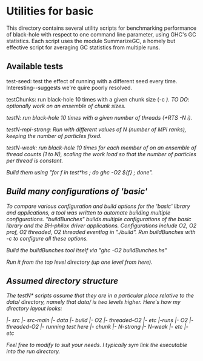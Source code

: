 Utilities for basic
===========================

This directory contains several utility scripts for benchmarking performance of black-hole with respect to one command line parameter, using GHC's GC statistics. Each script uses the module SummarizeGC, a homely but effective script for averaging GC statistics from multiple runs.

Available tests
---------------
test-seed: test the effect of running with a different seed every time. Interesting--suggests we're quire poorly resolved.

testChunks: run black-hole 10 times with a given chunk size (-c <i>). TO DO: optionally work on an ensemble of chunk sizes.

testN: run black-hole 10 times with a given number of threads (+RTS -N i).

testN-mpi-strong: Run with different values of N (number of MPI ranks), keeping the number of particles fixed.

testN-weak: run black-hole 10 times for each member of on an ensemble of thread counts (1 to N), scaling the work load so that the number of particles per thread is constant.

Build them using "for f in test*hs ; do ghc -O2 ${f} ; done".

Build many configurations of 'basic'
------------------------------------

To compare various configuration and build options for the 'basic' library and applications, a tool was written to automate building multiple configurations. "buildBunches" builds multiple configurations of the basic library and the BH-philox driver applications. Configurations include O2, O2 prof, O2 threaded, O2 threaded eventlog in "./build".
Run buildBunches with -c to configure all these options.

Build the buildBunches tool itself via "ghc -O2 buildBunches.hs"

Run it from the top level directory (up one level from here).

Assumed directory structure
---------------------------
The testN* scripts assume that they are in a particular place relative to the data/ directory, namely that data/  is two levels higher. Here's how my directory layout looks:

|- src
|- src-main
|- data
|- build
    |- O2
    |- threaded-O2
    |- etc
|-runs
    |- O2
    |- threaded-O2
         |- running test<blah> here
              |- chunk
              |- N-strong
              |- N-weak
    |- etc
|- etc

Feel free to modify to suit your needs. I typically sym link the executable into the run directory.

